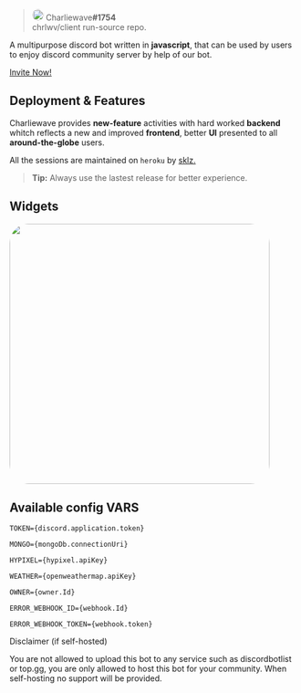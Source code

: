 
  

> <img  style="border-radius: 300px;"  src="https://japi.rest/discord/v1/user/902937010103275581/avatar?size=512"  width="20"/> Charliewave<strong>#1754</strong><br/> chrlwv/client run-source repo.

A multipurpose discord bot written in **javascript**, that can be used by users to enjoy discord community server by help of our bot.

<a  href="https://discord.com/oauth2/authorize?client_id=902937010103275581&permissions=1916267615&scope=bot" >Invite Now!<a/>

## Deployment & Features

  

Charliewave provides **new-feature** activities with hard worked **backend** whitch reflects a new and improved **frontend**, better **UI** presented to all **around-the-globe** users.

  

All the sessions are maintained on `heroku` by <a  href="https://skillzl.me" >sklz.<a/>

  

> **Tip:** Always use the lastest release for better experience.

## Widgets

  

<a  href="https://chrlwv.tech" ><img  style="border-radius: 34px;"  src="https://i.imgur.com/CVYoM6s.png"  width="456"/><a/>

  

## Available config VARS

```
TOKEN={discord.application.token}

MONGO={mongoDb.connectionUri}

HYPIXEL={hypixel.apiKey}

WEATHER={openweathermap.apiKey}

OWNER={owner.Id}

ERROR_WEBHOOK_ID={webhook.Id}

ERROR_WEBHOOK_TOKEN={webhook.token}
```

Disclaimer (if self-hosted)

You are not allowed to upload this bot to any service such as discordbotlist or top.gg, you are only allowed to host this bot for your community. When self-hosting no support will be provided.